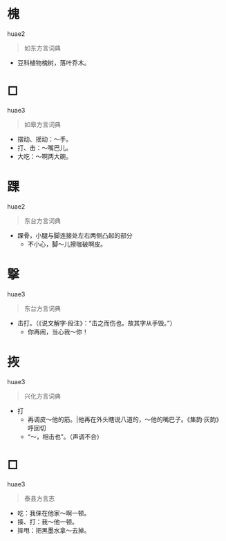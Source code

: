 # 槐
huae2
> 如东方言词典
- 豆科植物槐树，落叶乔木。

# □
huae3
> 如皋方言词典
- 摆动、摇动：～手。
- 打、击：～嘴巴儿。
- 大吃：～啊两大碗。

# 踝
huae2
> 东台方言词典
- 踝骨，小腿与脚连接处左右两侧凸起的部分
  - 不小心，脚～儿擦咖破啊皮。

# 㩓
huae3
> 东台方言词典
- 击打。（《说文解字·段注》：“击之而伤也。故其字从手毁。”）
  - 你再闹，当心我～你！

# 拻
huae3
> 兴化方言词典
- 打
  - 再调皮～他的筋。|他再在外头瞎说八道的，～他的嘴巴子。《集韵·灰韵》呼回切
  - “～，相击也”。（声调不合）

# □
huae3
> 泰县方言志
- 吃：我俫在他家～啊一顿。
- 揍、打：我～他一顿。
- 摔甩：把黑墨水拿～去掉。
